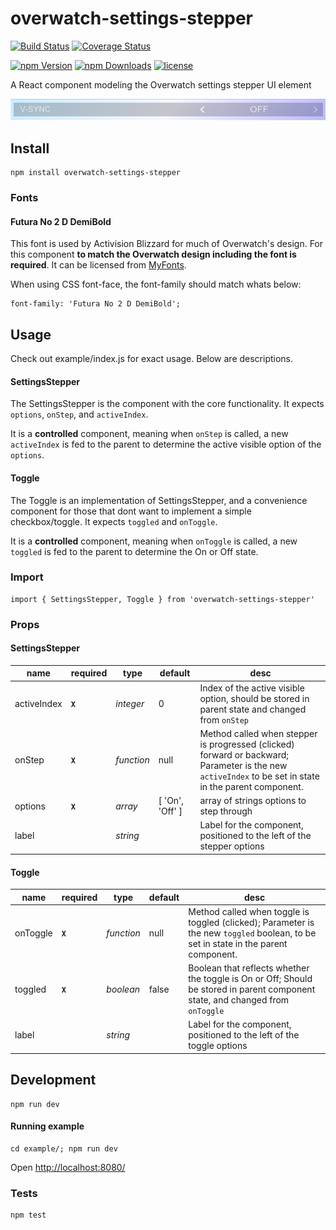overwatch-settings-stepper
=========

[![Build Status](https://travis-ci.org/likethemammal/overwatch-settings-stepper.svg?branch=master)](https://travis-ci.org/likethemammal/overwatch-settings-stepper)
[![Coverage Status](https://coveralls.io/repos/github/likethemammal/overwatch-settings-stepper/badge.svg?branch=master)](https://coveralls.io/github/likethemammal/overwatch-settings-stepper?branch=master)

[![npm Version](https://img.shields.io/npm/v/overwatch-settings-stepper.svg?style=flat-square)](https://www.npmjs.com/package/overwatch-settings-stepper)
[![npm Downloads](https://img.shields.io/npm/dm/overwatch-settings-stepper.svg?style=flat-square)](https://www.npmjs.com/package/overwatch-settings-stepper)
[![license](https://img.shields.io/github/license/likethemammal/overwatch-settings-stepper.svg?style=flat-square)](https://www.npmjs.com/package/overwatch-settings-stepper)


A React component modeling the Overwatch settings stepper UI element

![Example](example/example.png)

## Install

    npm install overwatch-settings-stepper

### Fonts

#### Futura No 2 D DemiBold

This font is used by Activision Blizzard for much of Overwatch's design. For this component **to match the Overwatch design including the font is required**. It can be licensed from [MyFonts](http://www.myfonts.com/fonts/urw/futura-no-2/futura-no2-d-demi-bold/).

When using CSS font-face, the font-family should match whats below:

    font-family: 'Futura No 2 D DemiBold';

## Usage

Check out example/index.js for exact usage. Below are descriptions.

#### SettingsStepper

The SettingsStepper is the component with the core functionality. It expects `options`, `onStep`, and `activeIndex`.

It is a **controlled** component, meaning when `onStep` is called, a new `activeIndex` is fed to the parent to determine the active visible option of the `options`.
 
#### Toggle

The Toggle is an implementation of SettingsStepper, and a convenience component for those that dont want to implement a simple checkbox/toggle. It expects `toggled` and `onToggle`.

It is a **controlled** component, meaning when `onToggle` is called, a new `toggled` is fed to the parent to determine the On or Off state.

### Import

    import { SettingsStepper, Toggle } from 'overwatch-settings-stepper'

### Props

#### SettingsStepper

| name        | required  | type           | default  | desc 
--- | --- | --- | --- | --- |
| activeIndex | **`X`** | *integer* | 0 | Index of the active visible option, should be stored in parent state and changed from `onStep` |
| onStep | **`X`** | *function* | null | Method called when stepper is progressed (clicked) forward or backward; Parameter is the new `activeIndex` to be set in state in the parent component.  |
| options | **`X`** | *array* | [ 'On', 'Off' ] | array of strings options to step through |
| label | | *string* | | Label for the component, positioned to the left of the stepper options |

#### Toggle

| name        | required  | type           | default  | desc 
--- | --- | --- | --- | --- |
| onToggle | **`X`** | *function* | null | Method called when toggle is toggled (clicked); Parameter is the new `toggled` boolean, to be set in state in the parent component.  |
| toggled | **`X`** | *boolean* | false | Boolean that reflects whether the toggle is On or Off; Should be stored in parent component state, and changed from `onToggle` |
| label | | *string* | | Label for the component, positioned to the left of the toggle options |

## Development

    npm run dev
    
#### Running example

    cd example/; npm run dev
    
Open [http://localhost:8080/](http://localhost:8080/)

### Tests

    npm test
